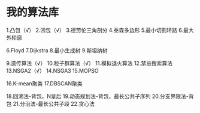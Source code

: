 # 我的算法库

1.凸包（√）
2.凹包（√）
3.德劳伦三角剖分
4.泰森多边形
5.最小切割环路
6.最大外轮廓

6.Floyd
7.Dijkstra
8.最小生成树
9.斯坦纳树

9.遗传算法（√）
10.粒子群算法（√）
11.模拟退火算法
12.禁忌搜索算法
13.NSGA2（√）
14.NSGA3
15.MOPSO

16.K-mean聚类
17.DBSCAN聚类

18.回溯法-背包，N皇后
19.动态规划法-背包，最长公共子序列
20.分支界限法-背包
21.分治法-最长公共子段
22.贪心法


